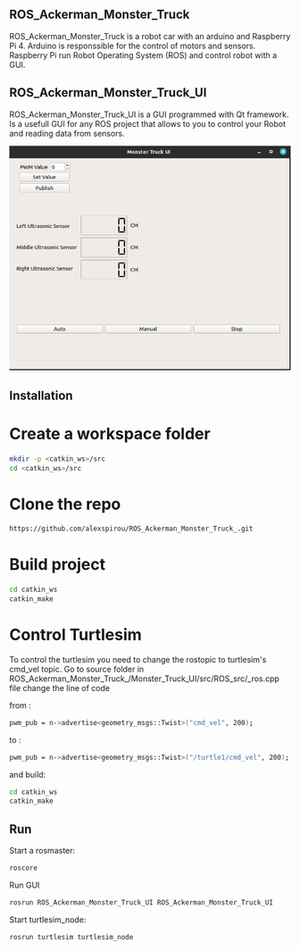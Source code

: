 ## ROS_Ackerman_Monster_Truck

ROS_Ackerman_Monster_Truck is a robot car with an arduino and Raspberry Pi 4. Arduino is responssible for the control of motors and sensors. Raspberry Pi run Robot Operating System (ROS)
and control robot with a GUI.

## ROS_Ackerman_Monster_Truck_UI
ROS_Ackerman_Monster_Truck_UI is a GUI programmed with Qt framework. Is a usefull GUI for any ROS project that allows to you to control your Robot and reading data from sensors.


![](/Resources/ui.png)


## Installation

# Create a workspace folder
```bash
mkdir -p <catkin_ws>/src
cd <catkin_ws>/src
```
# Clone the repo
```bash
https://github.com/alexspirou/ROS_Ackerman_Monster_Truck_.git
```
# Build project
```bash
cd catkin_ws
catkin_make
```
# Control Turtlesim
To control the turtlesim you need to change the rostopic to turtlesim's cmd_vel topic.
Go to source folder in ROS_Ackerman_Monster_Truck_/Monster_Truck_UI/src/ROS_src/_ros.cpp file change the line of code

from :
```bash
pwm_pub = n->advertise<geometry_msgs::Twist>("cmd_vel", 200);
```
to :
```bash
pwm_pub = n->advertise<geometry_msgs::Twist>("/turtle1/cmd_vel", 200);
```
and build:
```bash
cd catkin_ws
catkin_make
``````
## Run
Start a rosmaster:
```bash
roscore
```
Run GUI
```bash
rosrun ROS_Ackerman_Monster_Truck_UI ROS_Ackerman_Monster_Truck_UI 
```
Start turtlesim_node:

```bash
rosrun turtlesim turtlesim_node
```



